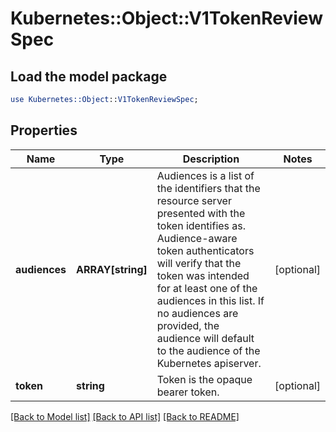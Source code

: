 # Kubernetes::Object::V1TokenReviewSpec

## Load the model package
```perl
use Kubernetes::Object::V1TokenReviewSpec;
```

## Properties
Name | Type | Description | Notes
------------ | ------------- | ------------- | -------------
**audiences** | **ARRAY[string]** | Audiences is a list of the identifiers that the resource server presented with the token identifies as. Audience-aware token authenticators will verify that the token was intended for at least one of the audiences in this list. If no audiences are provided, the audience will default to the audience of the Kubernetes apiserver. | [optional] 
**token** | **string** | Token is the opaque bearer token. | [optional] 

[[Back to Model list]](../README.md#documentation-for-models) [[Back to API list]](../README.md#documentation-for-api-endpoints) [[Back to README]](../README.md)


